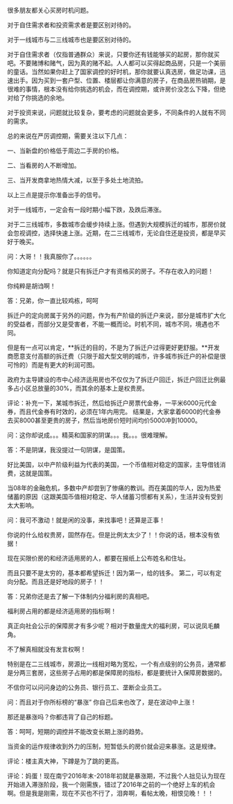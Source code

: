 很多朋友都关心买房时机问题。

对于自住需求者和投资需求者是要区别对待的。

对于一线城市与二三线城市也是要区别对待的。

对于自住需求者（仅指普通群众）来说，只要你还有钱能够买的起房，那你就买吧。不要赌博和赌气，因为真的赌不起。人人都可以买得起商品房，只是一个美丽的童话。当然如果你赶上了国家调控的好时机，那你就要认真选房，做足功课，迅速出手。因为买到一套户型、位置、楼层都让你满意的房子，在商品房热销期，是很难的事情，根本没有给你挑选的机会，而在调控期，或许房价没怎么下降，但绝对给了你挑选的余地。

对于投资来说，问题就比较复杂，要考虑的问题就会更多，不同条件的人就有不同的需求。

总的来说在严厉调控期，需要关注以下几点：

一、当新盘的价格低于周边二手房的价格。

二、当看房的人不断增加。

三、当开发商拿地热情大减，以至于多处土地流拍。

以上三点是提示你准备出手的信号。

对于一线城市，一定会有一段时期小幅下跌，及跌后滞涨。

对于二三线城市，多数城市会缓步持续上涨。但遇到大规模拆迁的城市，那房价就会忽视调控，选择快速上涨。近期，在二三线城市，无论自住还是投资，都是早买好于晚买。

问：大哥！！我真服你了。。。。。。

你知道定向分配吗？就是只有拆迁户才有资格买的房子。不存在收入的问题！

你纯粹是胡诌啊！

答：兄弟，你一直比较鸡栋，呵呵

拆迁户的定向房属于另外的问题，作为有产阶级的拆迁户来说，部分是城市扩大化的受益者，而部分又是受害者，不能一概而论。时机不同，城市不同，境遇也不同。

但是有一点可以肯定，**拆迁的目的，不是为了拆迁户过得更好更舒服。**开发商愿意支付高额的拆迁费（只限于超大型文明的城市，许多城市拆迁户的补偿是很可怜的）而是有更大的利润可图。

政府为主导建设的市中心经济适用房也不仅仅为了拆迁户回迁，拆迁户回迁比例最多占小区总放量的30%，而其余的基本上是权贵房。

评论：补充一下，某城市拆迁，然后给拆迁户房票代金券，一平米6000元代金券，而且代金券有时效的，必须在1年内用完。 结果是，大家拿着6000的代金券去买8000甚至更贵的房子，然后当地房价短时间均价5000冲到10000。

问：这你却说成。。。精英和国家的阴谋。。。我。。。很难理解。

答：不是阴谋，我没提过一句阴谋，是国策。

好比美国，以中产阶级利益为代表的美国，一个币值相对稳定的国家，主导借钱消费，这就是国策。

当08年的金融危机，多数中产却尝到了惨痛的教训。而在美国的华人，因为热爱储蓄的原因（这跟美国币值相对稳定、华人储蓄习惯都有关系），生活并没有受到太大影响。

问：我可不激动！就是闲的没事，来找事吧！还算是正事！

你说的什么给权贵房，固然存在。但是比例太太少了！！你说的话，根本没有依据！

现在买限价房的和经济适用房的人，都要在报纸上公布姓名和住址。

而且只要不是太穷的，基本都希望拆迁！因为第一，给的钱多。 第二，可以有定向分配。而且还是好地段的房子！！

答：兄弟你还是去了解一下体制内分福利房的真相吧。

福利房占用的都是经济适用房的指标啊！

真正向社会公示的保障房才有多少呢？相对于数量庞大的福利房，可以说凤毛麟角。

不了解真相就没有发言权啊！

特别是在二三线城市，房源比一线相对略为宽松，一个有点级别的公务员，通常都是分两三套房，这些房子占用的都是保障房的指标，都是要统计入保障房数据的。

不信你可以问问身边的公务员、银行员工、垄断企业员工。

问：而且对于你所标榜的“暴涨” 你自己后来也改了，是在波动中上涨！

那还是暴涨吗？你都违背了自己的标题。

答：呵呵，短期的调控并不能改变长期上涨的趋势。

当资金的运作规律收到外力的压制，短暂低头的房价就会迎来暴涨。这是规律。

评论：楼主真大神，下蹲是为了跳的更高。

评论：妈蛋！现在南宁2016年末-2018年初就是暴涨期，不过我个人拙见认为现在开始进入滞涨阶段，我一个刚需族，错过了2016年之前的一个绝好上车的机会啊。但是我是刚需，现在不买也不行了，泪奔啊，看帖太晚，相恨见晚！！！